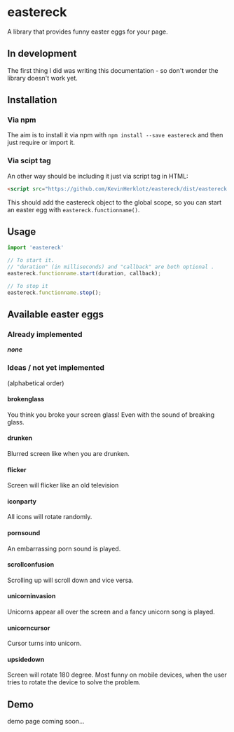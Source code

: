 # eastereck

A library that provides funny easter eggs for your page.


## In development

The first thing I did was writing this documentation - so don't wonder the library doesn't work yet.

## Installation

### Via npm

The aim is to install it via npm with `npm install --save eastereck` and then just require or import it.

### Via scipt tag

An other way should be including it just via script tag in HTML:  

```html
<script src="https://github.com/KevinHerklotz/eastereck/dist/eastereck.js"></script>
```

This should add the eastereck object to the global scope, so you can start an easter egg with `eastereck.functionname()`.

## Usage

```javascript
import 'eastereck'

// To start it.
// "duration" (in milliseconds) and "callback" are both optional .
eastereck.functionname.start(duration, callback);

// To stop it
eastereck.functionname.stop();
```


## Available easter eggs

### Already implemented

___none___

### Ideas / not yet implemented

(alphabetical order)

#### brokenglass
You think you broke your screen glass! Even with the sound of breaking glass.

#### drunken
Blurred screen like when you are drunken.

#### flicker
Screen will flicker like an old television

#### iconparty
All icons will rotate randomly.

#### pornsound
An embarrassing porn sound is played. 

#### scrollconfusion
Scrolling up will scroll down and vice versa.

#### unicorninvasion
Unicorns appear all over the screen and a fancy unicorn song is played. 

#### unicorncursor
Cursor turns into unicorn.

#### upsidedown
Screen will rotate 180 degree. Most funny on mobile devices, when the user tries to rotate the device to solve the problem.

## Demo

demo page coming soon...